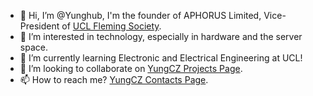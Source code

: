- 👋 Hi, I’m @Yunghub, I'm the founder of APHORUS Limited, Vice-President of [UCL Fleming Society](https://github.com/Fleming-Society).
- 👀 I’m interested in technology, especially in hardware and the server space.
- 🌱 I’m currently learning Electronic and Electrical Engineering at UCL!
- 💞️ I’m looking to collaborate on [YungCZ Projects Page](https://YungCZ.com/projects).
- 📫 How to reach me? [YungCZ Contacts Page](https://YungCZ.com/contact).
